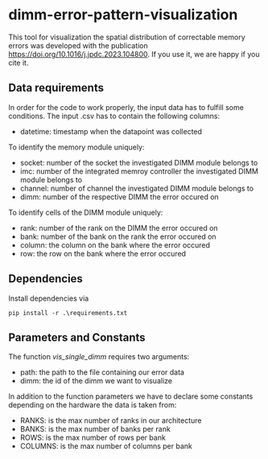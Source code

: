 # dimm-error-pattern-visualization

This tool for visualization the spatial distribution of correctable memory errors was developed with the publication https://doi.org/10.1016/j.jpdc.2023.104800. If you use it, we are happy if you cite it.

## Data requirements
In order for the code to work properly, the input data has to fulfill some conditions. 
The input .csv has to contain the following columns:

- datetime: timestamp when the datapoint was collected

To identify the memory module uniquely:
- socket: number of the socket the investigated DIMM module belongs to
- imc: number of the integrated memroy controller the investigated DIMM module belongs to
- channel: number of channel the investigated DIMM module belongs to
- dimm: number of the respective DIMM the error occured on

To identify cells of the DIMM module uniquely:
- rank: number of the rank on the DIMM the error occured on
- bank: number of the bank on the rank the error occured on
- column: the column on the bank where the error occured
- row: the row on the bank where the error occured



## Dependencies
Install dependencies via 
```
pip install -r .\requirements.txt
```

## Parameters and Constants

The function *vis_single_dimm* requires two arguments:
- path: the path to the file containing our error data
- dimm: the id of the dimm we want to visualize

In addition to the function parameters we have to declare some constants depending on the hardware the data is taken from:
- RANKS: is the max number of ranks in our architecture
- BANKS: is the max number of banks per rank
- ROWS: is the max number of rows per bank
- COLUMNS: is the max number of columns per bank
